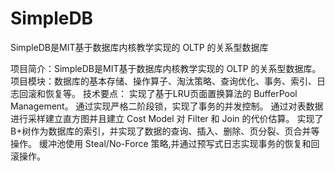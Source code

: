 # SimpleDB
SimpleDB是MIT基于数据库内核教学实现的 OLTP 的关系型数据库

项目简介：SimpleDB是MIT基于数据库内核教学实现的 OLTP 的关系型数据库。
项目模块：数据库的基本存储、操作算子、淘汰策略、查询优化、事务、索引、日志回滚和恢复等。
技术要点：
实现了基于LRU页面置换算法的 BufferPool Management。
通过实现严格二阶段锁，实现了事务的并发控制。
通过对表数据进行采样建立直方图并且建立 Cost Model 对 Filter 和 Join 的代价估算。
实现了B+树作为数据库的索引，并实现了数据的查询、插入、删除、页分裂、页合并等操作。
缓冲池使用 Steal/No-Force 策略,并通过预写式日志实现事务的恢复和回滚操作。
